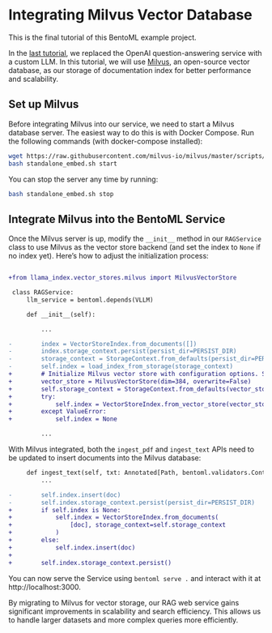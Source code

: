 # Integrating Milvus Vector Database

This is the final tutorial of this BentoML example project.

In the [last tutorial](../03-custom-llm/), we replaced the OpenAI question-answering service with a custom LLM. In this tutorial, we will use [Milvus](https://milvus.io/), an open-source vector database, as our storage of documentation index for better performance and scalability.

## Set up Milvus

Before integrating Milvus into our service, we need to start a Milvus database server. The easiest way to do this is with Docker Compose. Run the following commands (with docker-compose installed):

```bash
wget https://raw.githubusercontent.com/milvus-io/milvus/master/scripts/standalone_embed.sh
bash standalone_embed.sh start
```

You can stop the server any time by running:

```bash
bash standalone_embed.sh stop
```

## Integrate Milvus into the BentoML Service

Once the Milvus server is up, modify the `__init__` method in our `RAGService` class to use Milvus as the vector store backend (and set the index to `None` if no index yet). Here’s how to adjust the initialization process:

```diff

+from llama_index.vector_stores.milvus import MilvusVectorStore

 class RAGService:
     llm_service = bentoml.depends(VLLM)

     def __init__(self):

         ...

-        index = VectorStoreIndex.from_documents([])
-        index.storage_context.persist(persist_dir=PERSIST_DIR)
-        storage_context = StorageContext.from_defaults(persist_dir=PERSIST_DIR)
-        self.index = load_index_from_storage(storage_context)
+        # Initialize Milvus vector store with configuration options. See more options at https://milvus.io/docs/integrate_with_llamaindex.md
+        vector_store = MilvusVectorStore(dim=384, overwrite=False)
+        self.storage_context = StorageContext.from_defaults(vector_store=vector_store)
+        try:
+            self.index = VectorStoreIndex.from_vector_store(vector_store)
+        except ValueError:
+            self.index = None

         ...
```

With Milvus integrated, both the `ingest_pdf` and `ingest_text` APIs need to be updated to insert documents into the Milvus database:

```diff
     def ingest_text(self, txt: Annotated[Path, bentoml.validators.ContentType("text/plain")]) -> str:
         ...

-        self.index.insert(doc)
-        self.index.storage_context.persist(persist_dir=PERSIST_DIR)
+        if self.index is None:
+            self.index = VectorStoreIndex.from_documents(
+                [doc], storage_context=self.storage_context
+            )
+        else:
+            self.index.insert(doc)
+
+        self.index.storage_context.persist()
```

You can now serve the Service using `bentoml serve .` and interact with it at http://localhost:3000.

By migrating to Milvus for vector storage, our RAG web service gains significant improvements in scalability and search efficiency. This allows us to handle larger datasets and more complex queries more efficiently.